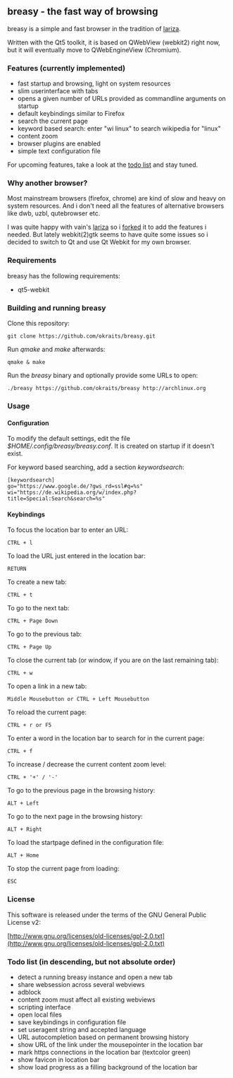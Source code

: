 ## breasy - the fast way of browsing

breasy is a simple and fast browser in the tradition of 
[lariza](http://github.com/okraits/lariza).

Written with the Qt5 toolkit, it is based on QWebView (webkit2) right now,
but it will eventually move to QWebEngineView (Chromium).

### Features (currently implemented)

- fast startup and browsing, light on system resources
- slim userinterface with tabs
- opens a given number of URLs provided as commandline arguments on startup
- default keybindings similar to Firefox
- search the current page
- keyword based search: enter "wi linux" to search wikipedia for "linux"
- content zoom
- browser plugins are enabled
- simple text configuration file

For upcoming features, take a look at the [todo list](#todo-list) and stay tuned.

### Why another browser?

Most mainstream browsers (firefox, chrome) are kind of slow and heavy on
system resources. And i don't need all the features of alternative browsers
like dwb, uzbl, qutebrowser etc.

I was quite happy with vain's [lariza](http://github.com/vain/lariza) so i
[forked](http://github.com/okraits/lariza) it to add the features i needed.
But lately webkit(2)gtk seems to have quite some issues so i decided to switch
to Qt and use Qt Webkit for my own browser.

### Requirements

breasy has the following requirements:

- qt5-webkit

### Building and running breasy

Clone this repository:

    git clone https://github.com/okraits/breasy.git

Run *qmake* and *make* afterwards:

    qmake & make

Run the *breasy* binary and optionally provide some URLs to open:
    
    ./breasy https://github.com/okraits/breasy http://archlinux.org

### Usage

#### Configuration

To modify the default settings, edit the file *$HOME/.config/breasy/breasy.conf*.
It is created on startup if it doesn't exist.

For keyword based searching, add a section *keywordsearch*:

	[keywordsearch]
	go="https://www.google.de/?gws_rd=ssl#q=%s"
	wi="https://de.wikipedia.org/w/index.php?title=Special:Search&search=%s"

#### Keybindings

To focus the location bar to enter an URL:

    CTRL + l

To load the URL just entered in the location bar:

    RETURN

To create a new tab:

    CTRL + t

To go to the next tab:

    CTRL + Page Down

To go to the previous tab:

    CTRL + Page Up

To close the current tab (or window, if you are on the last remaining tab):

    CTRL + w

To open a link in a new tab:

	Middle Mousebutton or CTRL + Left Mousebutton

To reload the current page:

    CTRL + r or F5

To enter a word in the location bar to search for in the current page:

    CTRL + f

To increase / decrease the current content zoom level:

    CTRL + '+' / '-'

To go to the previous page in the browsing history:

    ALT + Left

To go to the next page in the browsing history:

    ALT + Right

To load the startpage defined in the configuration file:

	ALT + Home

To stop the current page from loading:

    ESC

### License

This software is released under the terms of the
GNU General Public License v2:

[http://www.gnu.org/licenses/old-licenses/gpl-2.0.txt](http://www.gnu.org/licenses/old-licenses/gpl-2.0.txt)

### Todo list (in descending, but not absolute order)

- detect a running breasy instance and open a new tab
- share websession across several webviews
- adblock
- content zoom must affect all existing webviews
- scripting interface
- open local files
- save keybindings in configuration file
- set useragent string and accepted language
- URL autocompletion based on permanent browsing history
- show URL of the link under the mousepointer in the location bar
- mark https connections in the location bar (textcolor green)
- show favicon in location bar
- show load progress as a filling background of the location bar
